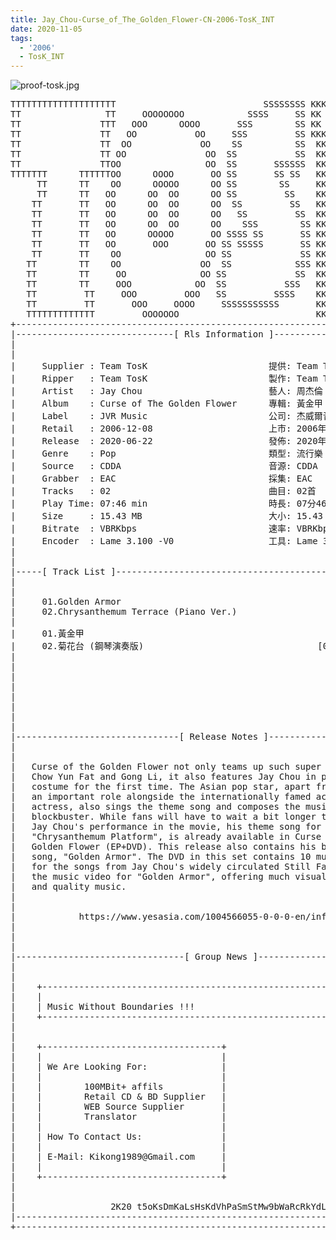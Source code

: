 ```yaml
---
title: Jay_Chou-Curse_of_The_Golden_Flower-CN-2006-TosK_INT
date: 2020-11-05
tags:
  - '2006'
  - TosK_INT
---
```


![proof-tosk.jpg](https://goindex.65style.workers.dev/1:/Jay_Chou-Curse_of_The_Golden_Flower-CN-2006-TosK_INT/00-jay_chou-curse_of_the_golden_flower-cn-2006-proof-tosk.jpg)


<retrotxt v-slot>
<pre class="has-text-plain text-1x font-ibm_vga_8x16">TTTTTTTTTTTTTTTTTTTT                            SSSSSSSS KKKKKKKK  KKKKKKKKKKKKKK
TT                TT     OOOOOOOO            SSSS     SS KK   KKK  KKKK        KK
TT               TTT   OOO      OOOO       SSS        SS KK    KKK  KKK        KK
TT               TT   OO           OO     SSS         SS KKK      KKKK        KK
TT               TT  OO             OO    SS          SS  KK       KK        KK
TT               TT OO               OO  SS           SS  KK                KK
TT               TTOO                OO  SS       SSSSSS  KK                KK
TTTTTTT      TTTTTTOO      OOOO       OO SS       SS SS   KK               KK
     TT      TT    OO      OOOOO      OO SS        SS     KK              KK
     TT      TT   OO      OO  OO      OO SS         SS    KK              KK
    TT       TT   OO      OO  OO      OO  SS         SS   KK               KK
    TT       TT   OO      OO  OO      OO   SS         SS  KK                KK
    TT       TT   OO      OO  OO      OO    SSS        SS KK                 KK
    TT       TT   OO      OOOOO       OO SSSS SS       SS KK                  KK
    TT       TT   OO       OOO       OO SS SSSSS       SS KK                   KK
    TT       TT    OO                OO SS             SS KK       KK           KK
   TT        TT    OO               OO  SS            SSS KK      KKKK         KK
   TT        TT     OO              OO SS             SS  KK      KK KK       KK
   TT        TT     OOO            OO  SS           SSS   KK      KK  KK    KKK
   TT         TT     OOO         OOO   SS         SSSS    KK       KK  KK  KKK
   TT         TT       OOO     OOOO     SSSSSSSSSSS       KK KKKKKKKK  KK KKK
   TTTTTTTTTTTTT         OOOOOOO                          KKKK          KKKK
+------------------------------------------------------------------------------+
|------------------------------[ Rls Information ]-----------------------------|
|                                                                              |
|                                                                              |
|     Supplier : Team TosK                       提供: Team TosK               |
|     Ripper   : Team TosK                       製作: Team TosK               |
|     Artist   : Jay Chou                        藝人: 周杰倫                  |
|     Album    : Curse of The Golden Flower      專輯: 黃金甲                  |
|     Label    : JVR Music                       公司: 杰威爾音樂              |
|     Retail   : 2006-12-08                      上市: 2006年12月08日          |
|     Release  : 2020-06-22                      發佈: 2020年06月22日          |
|     Genre    : Pop                             類型: 流行樂                  |
|     Source   : CDDA                            音源: CDDA                    |
|     Grabber  : EAC                             採集: EAC                     |
|     Tracks   : 02                              曲目: 02首                    |
|     Play Time: 07:46 min                       時長: 07分46秒                |
|     Size     : 15.43 MB                        大小: 15.43 MB                |
|     Bitrate  : VBRKbps                         速率: VBRKbps                 |
|     Encoder  : Lame 3.100 -V0                  工具: Lame 3.100 -V0          |
|                                                                              |
|                                                                              |
|-----[ Track List ]-----------------------------------------------------------|
|                                                                              |
|                                                                              |
|     01.Golden Armor                                        [03:35]           |
|     02.Chrysanthemum Terrace (Piano Ver.)                  [04:11]           |
|                                                            -------           |
|     01.黃金甲                                              [03:35]           |
|     02.菊花台 (鋼琴演奏版)                                 [04:11]           |
|                                                            -------           |
|                                                             07:46 min        |
|                                                             15.43 MB         |
|                                                                              |
|                                                                              |
|                                                                              |
|                                                                              |
|                                                                              |
|-------------------------------[ Release Notes ]------------------------------|
|                                                                              |
|                                                                              |
|   Curse of the Golden Flower not only teams up such super stars as           |
|   Chow Yun Fat and Gong Li, it also features Jay Chou in period              |
|   costume for the first time. The Asian pop star, apart from taking up       |
|   an important role alongside the internationally famed actor and            |
|   actress, also sings the theme song and composes the music for this         |
|   blockbuster. While fans will have to wait a bit longer to appreciate       |
|   Jay Chou's performance in the movie, his theme song for the movie,         |
|   "Chrysanthemum Platform", is already available in Curse of the             |
|   Golden Flower (EP+DVD). This release also contains his brand new           |
|   song, "Golden Armor". The DVD in this set contains 10 music videos         |
|   for the songs from Jay Chou's widely circulated Still Fantasy and          |
|   the music video for "Golden Armor", offering much visual pleasure          |
|   and quality music.                                                         |
|                                                                              |
|                                                                              |
|            https://www.yesasia.com/1004566055-0-0-0-en/info.html             |
|                                                                              |
|                                                                              |
|                                                                              |
|--------------------------------[ Group News ]--------------------------------|
|                                                                              |
|                                                                              |
|    +--------------------------------------------------------------------+    |
|    |                                                                    |    |
|    | Music Without Boundaries !!!                                       |    |
|    +--------------------------------------------------------------------+    |
|                                                                              |
|                                                                              |
|    +----------------------------------+                                      |
|    |                                  |                                      |
|    | We Are Looking For:              |                                      |
|    |                                  |                                      |
|    |        100MBit+ affils           |                                      |
|    |        Retail CD &amp; BD Supplier   |                                      |
|    |        WEB Source Supplier       |                                      |
|    |        Translator                |                                      |
|    |                                  |                                      |
|    | How To Contact Us:               |                                      |
|    |                                  |                                      |
|    | E-Mail: Kikong1989@Gmail.com     |                                      |
|    |                                  |                    RlS No. 1833      |
|    +----------------------------------+                                      |
|                                                                              |
|                                                                              |
|                  2K20 t5oKsDmKaLsHsKdVhPaSmStMw9bWaRcRkYdL                   |
|------------------------------------------------------------------------------|
+------------------------------------------------------------------------------+
<span class="dos-cursor">_</span></pre>
</retrotxt>

<a-player 
    :options="{
        audio: [
          {
            name: '菊花台 (鋼琴演奏版)',
            artist: '周杰倫',
            url: 'https://goindex.65style.workers.dev/1:/Jay_Chou-Curse_of_The_Golden_Flower-CN-2006-TosK_INT/02-jay_chou-chrysanthemum_terrace_(piano_ver.)-tosk.mp3',
            cover: 'https://goindex.65style.workers.dev/1:/Jay_Chou-Curse_of_The_Golden_Flower-CN-2006-TosK_INT/00-jay_chou-curse_of_the_golden_flower-cn-2006-proof-tosk.jpg',
            theme: '#ebd0c2'
          },
        ]
    }"
/>


<download url="https://www64.zippyshare.com/v/sm8umeOJ/file.html"/>


